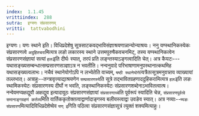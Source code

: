 ```yaml
---
index:  1.1.45
vrittiindex:  288
sutra:  इग्यणः संप्रसारणम्
vritti:  tattvabodhini 
---
```


इग्यणः। यणः स्थाने इति। विधिप्रदेशेषु सूत्रसाटकवद्भाविसंज्ञाश्रयणान्नान्योन्याश्रयः। ननु यण्स्थानिकस्येकः संप्रसारणत्वे `अदुहितचरा`मित्यत्र लङो लकारस्य स्थाने उत्तमपुरुषैकवचनमिट्, तस्य यण्स्थानिकत्वेन संप्रसारणसंज्ञायां सत्यां `हलः`इति दीर्घः स्यात्, तरपं प्रति लङ्न्तस्याऽङ्गत्वादिति चेत्। अत्र कैयटः---यथासङ्ख्यसम्बन्धात्सम्प्रसारणसञ्ज्ञाऽत्र न भवतीति। नन्वनुवादे परिभाषाणामनुपस्थानात्कथमिह यथासङ्ख्यत्वलाभः। नचैवं स्थानेयोगोऽपि न लभ्येतेति वाच्यम्, `षष्ठी स्थानेयोगे`त्यत्रैतत्सूत्रमनुवत्र्तय व्याख्यायां तल्लभात्। अत्राहुः--तन्त्रावृत्त्याद्याश्रयणेन `सम्प्रसारणस्ये`ति सूत्रे तद्भावितग्रहणाददुहिकरामित्यत्र `हलः`इति लङः स्थामिकस्येटः संप्रसारणस्य दीर्घो न भवति, लङ्स्थानिकस्येटः संप्रसारणशब्देनाऽभावितत्वात्ष। नन्वेवमप्यक्षद्युवौ अक्षद्युव इत्यादावूठः संप्रसारणसंज्ञायां `संप्रसारणाच्चे`ति पूर्वरूपं स्यादिति चेन्न, `संप्रसारणपूर्वत्वे समानाङ्गग्रहणं कर्तव्य`मिति वार्तिककृतोक्तत्वाद्वार्णादाङ्गस्य बलीयस्त्वाद्वा उवङेव स्यात्। अत्र नव्याः--`ष्यङः संप्रसारण`मित्यादिविधिप्रदेशेष्वेव `यण् इ`गिति पठित्वा संप्रसारणसंज्ञासूत्रं त्युक्तं शक्यमित्याहुः।

